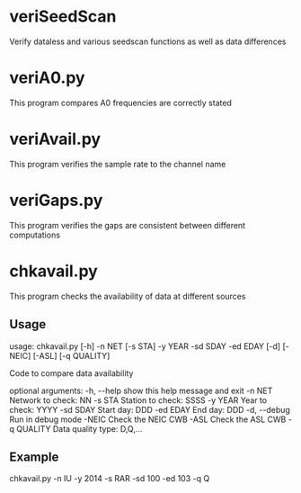 veriSeedScan
============

Verify dataless and various seedscan functions as well as data differences

veriA0.py
=========

This program compares A0 frequencies are correctly stated

veriAvail.py
============

This program verifies the sample rate to the channel name

veriGaps.py
============

This program verifies the gaps are consistent between different computations

chkavail.py
============

This program checks the availability of data at different sources

Usage
-----

usage: chkavail.py [-h] -n NET [-s STA] -y YEAR -sd SDAY -ed EDAY [-d] [-NEIC]
                   [-ASL] [-q QUALITY]

Code to compare data availability

optional arguments:
  -h, --help   show this help message and exit
  -n NET       Network to check: NN
  -s STA       Station to check: SSSS
  -y YEAR      Year to check: YYYY
  -sd SDAY     Start day: DDD
  -ed EDAY     End day: DDD
  -d, --debug  Run in debug mode
  -NEIC        Check the NEIC CWB
  -ASL         Check the ASL CWB
  -q QUALITY   Data quality type: D,Q,...


Example
-------

chkavail.py -n IU -y 2014 -s RAR -sd 100 -ed 103 -q Q

